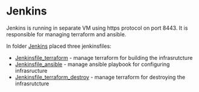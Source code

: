 # Jenkins #

Jenkins is running in separate VM using https protocol on port 8443. It is responsible for managing terraform and ansible.

In folder [Jenkins](./Jenkins) placed three jenkinsfiles:
-  [Jenkinsfile_terraform](./Jenkinsfile_terraform) - manage terraform for building the infrasrutcture
-  [Jenkinsfile_ansible](./Jenkinsfile_ansible) - manage ansible playbook for configuring infrasructure
- [Jenkinsfile_terraform_destroy](./Jenkinsfile_terraform_destroy) - manage terraform for destroying the infrasrutcture
